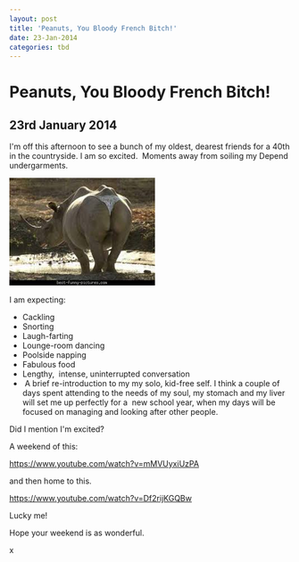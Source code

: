 ```yaml
---
layout: post
title: 'Peanuts, You Bloody French Bitch!'
date: 23-Jan-2014
categories: tbd
---
```


# Peanuts, You Bloody French Bitch!

## 23rd January 2014

I'm off this afternoon to see a bunch of my oldest,   dearest friends for a 40th in the countryside. I am so excited.  Moments away from soiling my Depend undergarments.

<img class="photo-horiz" src="/images/2014/01/hippo.jpg" />

I am expecting:

<ul>

<li>Cackling</li>

<li>Snorting</li>

<li>Laugh-farting</li>

<li>Lounge-room dancing</li>

<li>Poolside napping</li>

<li>Fabulous food</li>

<li>Lengthy,  intense, uninterrupted conversation</li>

<li> A brief re-introduction to my my solo, kid-free self. I think a couple of days spent attending to the needs of my soul, my stomach and my liver will set me up perfectly for a  new school year, when my days will be focused on managing and looking after other people.</li>

</ul>

Did I mention I'm excited?

A weekend of this:

https://www.youtube.com/watch?v=mMVUyxiUzPA

and then home to this.

https://www.youtube.com/watch?v=Df2rijKGQBw

Lucky me!

Hope your weekend is as wonderful.

x

 
